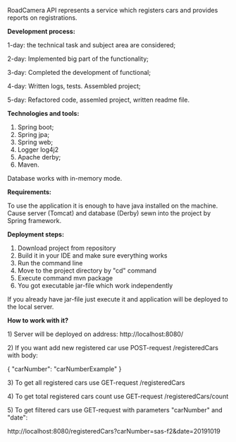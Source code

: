 RoadCamera API represents a service which registers cars and provides reports on registrations.

<b>Development process:</b>
<p>1-day: the technical task and subject area are considered;</p>
<p>2-day: Implemented big part of the functionality;</p>
<p>3-day: Completed the development of functional;</p>
<p>4-day: Written logs, tests. Assembled project;</p>
<p>5-day: Refactored code, assemled project, written readme file.</p>

<b>Technologies and tools:</b>
1) Spring boot;
2) Spring jpa;
3) Spring web;
4) Logger log4j2
5) Apache derby;
6) Maven.

Database works with in-memory mode.

<b>Requirements:</b>
<p>To use the application it is enough to have java installed on the machine. Cause server (Tomcat) and database (Derby) sewn into the project by Spring framework.</p>

<b>Deployment steps:</b>
1) Download project from repository
2) Build it in your IDE and make sure everything works
3) Run the command line
4) Move to the project directory by "cd" command
5) Execute command mvn package
6) You got executable jar-file which work independently

If you already have jar-file just execute it and application will be deployed to the local server.

<b>How to work with it?</b>
<p>1) Server will be deployed on address: http://localhost:8080/</p>
<p>2) If you want add new registered car use POST-request /registeredCars with body: </p>
<p>{ "carNumber": "carNumberExample" }</p>
<p>3) To get all registered cars use GET-request /registeredCars</p>
<p>4) To get total registered cars count use GET-request /registeredCars/count</p>
<p>5) To get filtered cars use GET-request with parameters "carNumber" and "date":</p>
<p>http://localhost:8080/registeredCars?carNumber=sas-f2&date=20191019</p>

